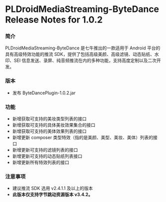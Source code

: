 # PLDroidMediaStreaming-ByteDance Release Notes for 1.0.2

### 简介
PLDroidMediaStreaming-ByteDance 是七牛推出的一款适用于 Android 平台的具有高级特效功能的推流 SDK，提供了包括高级美颜、高级滤镜、动态贴纸、水印、SEI 信息发送、录屏、纯音频推流在内的多种功能，支持高度定制以及二次开发。

### 版本
- 发布 ByteDancePlugin-1.0.2.jar

### 功能
- 新增获取可支持的美妆类型列表的接口
- 新增获取可支持的具体美妆效果集合的接口
- 新增获取可支持的美体效果列表的接口
- 新增更新 composer 类型特效（指的是美颜、美型、美妆、美体）列表的接口
- 新增更新可支持的滤镜列表的接口
- 新增更新可支持的动态贴纸列表接口
- 新增更新所有特效列表的接口

### 注意事项
* 建议推流 SDK 选用 v2.4.1.1 及以上的版本
* **此版本仅支持字节跳动资源版本 v3.4.2。**
